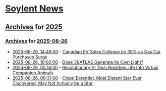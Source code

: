 # [Soylent News](../../../README.md)

## [Archives](../../index.md) for [2025](../index.md)

### [Archives](../../index.md) for [2025-08-26](index.md)

* [2025-08-26, 14:49:00](https://soylentnews.org/article.pl?sid=25/08/26/0050212&from=rss) - [Canadian EV Sales Collapse by 35% as Gas Car Purchases Surge](https://soylentnews.org/article.pl?sid=25/08/26/0050212&from=rss)
* [2025-08-26, 10:02:00](https://soylentnews.org/article.pl?sid=25/08/25/197208&from=rss) - [Does 3I/ATLAS Generate its Own Light?](https://soylentnews.org/article.pl?sid=25/08/25/197208&from=rss)
* [2025-08-26, 05:16:00](https://soylentnews.org/article.pl?sid=25/08/25/1248228&from=rss) - [Revolutionary AI Tech Breathes Life Into Virtual Companion Animals](https://soylentnews.org/article.pl?sid=25/08/25/1248228&from=rss)
* [2025-08-26, 00:31:00](https://soylentnews.org/article.pl?sid=25/08/25/1234216&from=rss) - [Oops! Earendel, Most Distant Star Ever Discovered, May Not Actually be a Star](https://soylentnews.org/article.pl?sid=25/08/25/1234216&from=rss)
